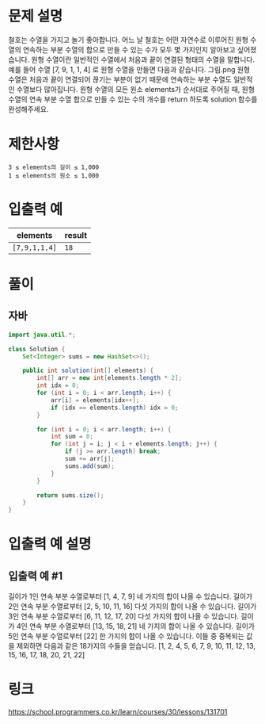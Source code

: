 # 문제 설명
철호는 수열을 가지고 놀기 좋아합니다. 어느 날 철호는 어떤 자연수로 이루어진 원형 수열의 연속하는 부분 수열의 합으로 만들 수 있는 수가 모두 몇 가지인지 알아보고 싶어졌습니다. 원형 수열이란 일반적인 수열에서 처음과 끝이 연결된 형태의 수열을 말합니다. 예를 들어 수열 [7, 9, 1, 1, 4] 로 원형 수열을 만들면 다음과 같습니다.
그림.png
원형 수열은 처음과 끝이 연결되어 끊기는 부분이 없기 때문에 연속하는 부분 수열도 일반적인 수열보다 많아집니다.
원형 수열의 모든 원소 elements가 순서대로 주어질 때, 원형 수열의 연속 부분 수열 합으로 만들 수 있는 수의 개수를 return 하도록 solution 함수를 완성해주세요.

# 제한사항
```
3 ≤ elements의 길이 ≤ 1,000
1 ≤ elements의 원소 ≤ 1,000
```

# 입출력 예
| elements    |result |
|-------------|-------|
|`[7,9,1,1,4]`| `18`  |

# 풀이

## 자바
```java
import java.util.*;

class Solution {
    Set<Integer> sums = new HashSet<>();

    public int solution(int[] elements) {
        int[] arr = new int[elements.length * 2];
        int idx = 0;
        for (int i = 0; i < arr.length; i++) {
            arr[i] = elements[idx++];
            if (idx == elements.length) idx = 0;
        }

        for (int i = 0; i < arr.length; i++) {
            int sum = 0;
            for (int j = i; j < i + elements.length; j++) {
                if (j >= arr.length) break;
                sum += arr[j];
                sums.add(sum);
            }
        }

        return sums.size();
    }
}
```


# 입출력 예 설명
## 입출력 예 #1
길이가 1인 연속 부분 수열로부터 [1, 4, 7, 9] 네 가지의 합이 나올 수 있습니다.
길이가 2인 연속 부분 수열로부터 [2, 5, 10, 11, 16] 다섯 가지의 합이 나올 수 있습니다.
길이가 3인 연속 부분 수열로부터 [6, 11, 12, 17, 20] 다섯 가지의 합이 나올 수 있습니다.
길이가 4인 연속 부분 수열로부터 [13, 15, 18, 21] 네 가지의 합이 나올 수 있습니다.
길이가 5인 연속 부분 수열로부터 [22] 한 가지의 합이 나올 수 있습니다.
이들 중 중복되는 값을 제외하면 다음과 같은 18가지의 수들을 얻습니다.
[1, 2, 4, 5, 6, 7, 9, 10, 11, 12, 13, 15, 16, 17, 18, 20, 21, 22]


# 링크
https://school.programmers.co.kr/learn/courses/30/lessons/131701
